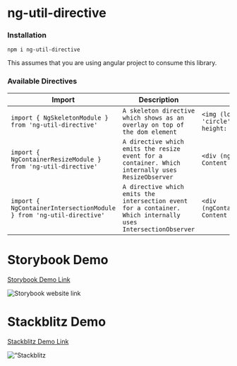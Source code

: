 # ng-util-directive

### Installation

`npm i ng-util-directive`

This assumes that you are using angular project to consume this library.

### Available Directives

| Import                                                              | Description                                                                                                  | Usage                                                                                                                                                                                           |
| ------------------------------------------------------------------- | ------------------------------------------------------------------------------------------------------------ | ----------------------------------------------------------------------------------------------------------------------------------------------------------------------------------------------- |
| `import { NgSkeletonModule } from 'ng-util-directive'`              | `A skeleton directive which shows as an overlay on top of the dom element`                                   | `<img (load)="loading = false" *ngSkeleton="loading; data: {shape: 'circle', size: '100px' }; hideOnLoading: true" style="width: 100px; height: 100px; border-radius: 50%;" src="avatar.svg"/>` |
| `import { NgContainerResizeModule } from 'ng-util-directive'`       | `A directive which emits the resize event for a container. Which internally uses ResizeObserver`             | `<div (ngContainerResize)="handleContainerResize($event)">Some Content </div>`                                                                                                                  |
| `import { NgContainerIntersectionModule } from 'ng-util-directive'` | `A directive which emits the intersection event for a container. Which internally uses IntersectionObserver` | `<div (ngContainerIntersection)="handleContainerIntersection($event)">Some Content </div>`                                                                                                      |

# Storybook Demo

[Storybook Demo Link](https://ng-util-directive.vercel.app/ "Storybook Link")

<p>
 <img src="https://api.qrserver.com/v1/create-qr-code/?size=150x150&data=https://ng-util-directive.vercel.vercel.app/" alt="Storybook website link"/> 
</p>

# Stackblitz Demo

[Stackblitz Demo Link](https://stackblitz.com/edit/angular-fzwtn5?file=src/main.ts "Stackblitz Link")

<p>
 <img src="https://api.qrserver.com/v1/create-qr-code/?size=150x150&data=https://stackblitz.com/edit/angular-fzwtn5?file=src/main.ts" alt=“Stackblitz website link"/> 
</p>
